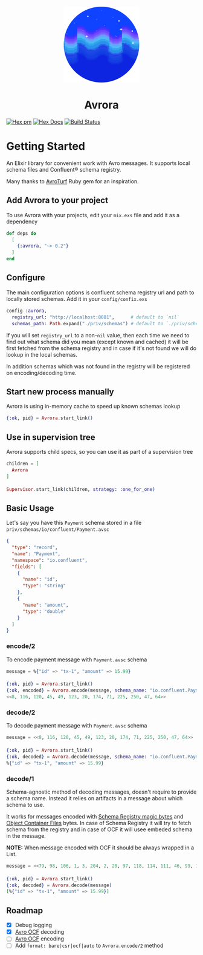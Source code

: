 <p align="center">
    <img id="avroraLogo" width=200 src="/assets/logo.png"/>
    <h1 align="center">Avrora</h1>
</p>

<span id="badges">

[![Hex pm](https://img.shields.io/hexpm/v/avrora.svg?style=flat)](https://hex.pm/packages/avrora)
[![Hex Docs](https://img.shields.io/badge/api-docs-blue.svg?style=flat)](https://hexdocs.pm/avrora)
[![Build Status](https://travis-ci.org/Strech/avrora.svg?branch=master)](https://travis-ci.org/Strech/avrora)

</span>

# Getting Started

An Elixir library for convenient work with Avro messages.
It supports local schema files and Confluent® schema registry.

Many thanks to [AvroTurf](https://github.com/dasch/avro_turf) Ruby gem for an inspiration.

## Add Avrora to your project

To use Avrora with your projects, edit your `mix.exs` file and add it as a dependency

```elixir
def deps do
  [
    {:avrora, "~> 0.2"}
  ]
end
```

## Configure

The main configuration options is confluent schema registry url and path to
locally stored schemas. Add it in your `config/confix.exs`

```elixir
config :avrora,
  registry_url: "http://localhost:8081",      # default to `nil`
  schemas_path: Path.expand("./priv/schemas") # default to `./priv/schemas`
```

If you will set `registry_url` to a non-`nil` value, then each time we need to find
out what schema did you mean (except known and cached) it will be first fetched from the
schema registry and in case if it's not found we will do lookup in the local schemas.

In addition schemas which was not found in the registry
will be registered on encoding/decoding time.

## Start new process manually

Avrora is using in-memory cache to speed up known schemas lookup

```elixir
{:ok, pid} = Avrora.start_link()
```

## Use in supervision tree

Avrora supports child specs, so you can use it as part of a supervision tree

```elixir
children = [
  Avrora
]

Supervisor.start_link(children, strategy: :one_for_one)
```

## Basic Usage

Let's say you have this `Payment` schema stored in a file `priv/schemas/io/confluent/Payment.avsc`

```json
{
  "type": "record",
  "name": "Payment",
  "namespace": "io.confluent",
  "fields": [
    {
      "name": "id",
      "type": "string"
    },
    {
      "name": "amount",
      "type": "double"
    }
  ]
}
```

### encode/2

To encode payment message with `Payment.avsc` schema

```elixir
message = %{"id" => "tx-1", "amount" => 15.99}

{:ok, pid} = Avrora.start_link()
{:ok, encoded} = Avrora.encode(message, schema_name: "io.confluent.Payment")
<<8, 116, 120, 45, 49, 123, 20, 174, 71, 225, 250, 47, 64>>
```

### decode/2

To decode payment message with `Payment.avsc` schema

```elixir
message = <<8, 116, 120, 45, 49, 123, 20, 174, 71, 225, 250, 47, 64>>

{:ok, pid} = Avrora.start_link()
{:ok, decoded} = Avrora.decode(message, schema_name: "io.confluent.Payment")
%{"id" => "tx-1", "amount" => 15.99}
```

### decode/1

Schema-agnostic method of decoding messages, doesn't require to provide a schema
name. Instead it relies on artifacts in a message about which schema to use.

It works for messages encoded with [Schema Registry magic bytes](https://docs.confluent.io/current/schema-registry/serializer-formatter.html#wire-format)
and [Object Container Files](https://avro.apache.org/docs/1.8.1/spec.html#Object+Container+Files) bytes.
In case of Schema Registry it will try to fetch schema from the registry and
in case of OCF it will usee embeded schema in the message.

**NOTE:** When message encoded with OCF it should be always wrapped in a List.

```elixir
message = <<79, 98, 106, 1, 3, 204, 2, 20, 97, 118, 114, 111, 46, 99, 111, 100, 101, 99, 8, 110, 117, 108, 108, 22, 97, 118, 114, 111, 46, 115, 99, 104, 101, 109, 97, 144, 2, 123, 34, 110, 97, 109, 101, 115, 112, 97, 99, 101, 34, 58, 34, 105, 111, 46, 99, 111, 110, 102, 108, 117, 101, 110, 116, 34, 44, 34, 110, 97, 109, 101, 34, 58, 34, 80, 97, 121, 109, 101, 110, 116, 34, 44, 34, 116, 121, 112, 101, 34, 58, 34, 114, 101, 99, 111, 114, 100, 34, 44, 34, 102, 105, 101, 108, 100, 115, 34, 58, 91, 123, 34, 110, 97, 109, 101, 34, 58, 34, 105, 100, 34, 44, 34, 116, 121, 112, 101, 34, 58, 34, 115, 116, 114, 105, 110, 103, 34, 125, 44, 123, 34, 110, 97, 109, 101, 34, 58, 34, 97, 109, 111, 117, 110, 116, 34, 44, 34, 116, 121, 112, 101, 34, 58, 34, 100, 111, 117, 98, 108, 101, 34, 125, 93, 125, 0, 84, 229, 97, 195, 95, 74, 85, 204, 143, 132, 4, 241, 94, 197, 178, 106, 2, 26, 8, 116, 120, 45, 49, 123, 20, 174, 71, 225, 250, 47, 64, 84, 229, 97, 195, 95, 74, 85, 204, 143, 132, 4, 241, 94, 197, 178, 106>>

{:ok, pid} = Avrora.start_link()
{:ok, decoded} = Avrora.decode(message)
[%{"id" => "tx-1", "amount" => 15.99}]
```

## Roadmap

- [x] Debug logging
- [x] [Avro OCF](https://avro.apache.org/docs/1.8.1/spec.html#Object+Container+Files) decoding
- [ ] [Avro OCF](https://avro.apache.org/docs/1.8.1/spec.html#Object+Container+Files) encoding
- [ ] Add `format: bare|csr|ocf|auto` to `Avrora.encode/2` method
